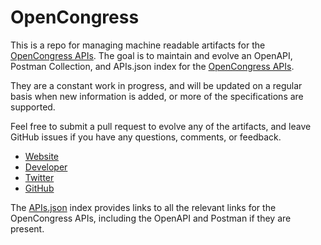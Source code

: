 # OpenCongressThis is a repo for managing machine readable artifacts for the [OpenCongress APIs](https://sunlightlabs.github.io/congress/index.html). The goal is to maintain and evolve an OpenAPI, Postman Collection, and APIs.json index for the [OpenCongress APIs](https://sunlightlabs.github.io/congress/index.html).They are a constant work in progress, and will be updated on a regular basis when new information is added, or more of the specifications are supported.Feel free to submit a pull request to evolve any of the artifacts, and leave GitHub issues if you have any questions, comments, or feedback.- [Website](https://sunlightlabs.github.io/congress/index.html)- [Developer](https://sunlightlabs.github.io/congress/index.html)- [Twitter](https://twitter.com/opencongress)- [GitHub](https://github.com/opencongress)The [APIs.json](https://github.com/api-evangelist/opencongress/blob/master/apis.json) index provides links to all the relevant links for the OpenCongress APIs, including the OpenAPI and Postman if they are present.